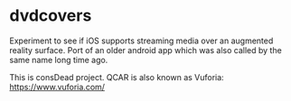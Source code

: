 # dvdcovers
Experiment to see if iOS supports streaming media over an augmented reality surface. Port of an older android app which was also called by the same name long time ago.

This is consDead project. QCAR is also known as Vuforia: https://www.vuforia.com/
